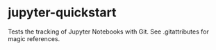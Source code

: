 # jupyter-quickstart

Tests the tracking of Jupyter Notebooks with Git. See .gitattributes for magic references.
